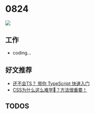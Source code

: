
# 0824

![](http://h2.ioliu.cn/bing/DalyanTombs_ZH-CN1519154607_1920x1080.jpg)

## 工作

- coding...


## 好文推荐

- [还不会TS？ 带你 TypeScript 快速入门](https://juejin.cn/post/6999440503712251935)
- [CSS为什么这么难学？方法很重要！](https://juejin.cn/post/6999418363239727111)


## TODOS